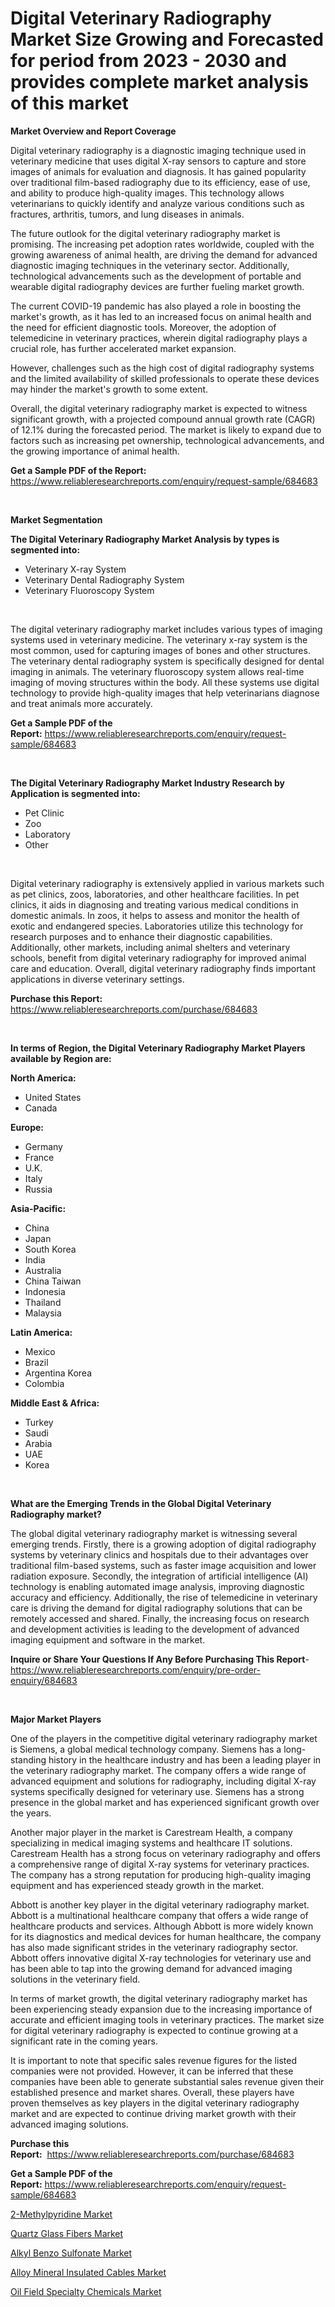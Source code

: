 <p><h1>Digital Veterinary Radiography Market Size Growing and Forecasted for period from 2023 - 2030 and provides complete market analysis of this market</h1></p><p><strong>Market Overview and Report Coverage</strong></p>
<p><p>Digital veterinary radiography is a diagnostic imaging technique used in veterinary medicine that uses digital X-ray sensors to capture and store images of animals for evaluation and diagnosis. It has gained popularity over traditional film-based radiography due to its efficiency, ease of use, and ability to produce high-quality images. This technology allows veterinarians to quickly identify and analyze various conditions such as fractures, arthritis, tumors, and lung diseases in animals.</p><p>The future outlook for the digital veterinary radiography market is promising. The increasing pet adoption rates worldwide, coupled with the growing awareness of animal health, are driving the demand for advanced diagnostic imaging techniques in the veterinary sector. Additionally, technological advancements such as the development of portable and wearable digital radiography devices are further fueling market growth.</p><p>The current COVID-19 pandemic has also played a role in boosting the market's growth, as it has led to an increased focus on animal health and the need for efficient diagnostic tools. Moreover, the adoption of telemedicine in veterinary practices, wherein digital radiography plays a crucial role, has further accelerated market expansion.</p><p>However, challenges such as the high cost of digital radiography systems and the limited availability of skilled professionals to operate these devices may hinder the market's growth to some extent.</p><p>Overall, the digital veterinary radiography market is expected to witness significant growth, with a projected compound annual growth rate (CAGR) of 12.1% during the forecasted period. The market is likely to expand due to factors such as increasing pet ownership, technological advancements, and the growing importance of animal health.</p></p>
<p><strong>Get a Sample PDF of the Report:</strong> <a href="https://www.reliableresearchreports.com/enquiry/request-sample/684683">https://www.reliableresearchreports.com/enquiry/request-sample/684683</a></p>
<p>&nbsp;</p>
<p><strong>Market Segmentation</strong></p>
<p><strong>The Digital Veterinary Radiography Market Analysis by types is segmented into:</strong></p>
<p><ul><li>Veterinary X-ray System</li><li>Veterinary Dental Radiography System</li><li>Veterinary Fluoroscopy System</li></ul></p>
<p>&nbsp;</p>
<p><p>The digital veterinary radiography market includes various types of imaging systems used in veterinary medicine. The veterinary x-ray system is the most common, used for capturing images of bones and other structures. The veterinary dental radiography system is specifically designed for dental imaging in animals. The veterinary fluoroscopy system allows real-time imaging of moving structures within the body. All these systems use digital technology to provide high-quality images that help veterinarians diagnose and treat animals more accurately.</p></p>
<p><strong>Get a Sample PDF of the Report:</strong>&nbsp;<a href="https://www.reliableresearchreports.com/enquiry/request-sample/684683">https://www.reliableresearchreports.com/enquiry/request-sample/684683</a></p>
<p>&nbsp;</p>
<p><strong>The Digital Veterinary Radiography Market Industry Research by Application is segmented into:</strong></p>
<p><ul><li>Pet Clinic</li><li>Zoo</li><li>Laboratory</li><li>Other</li></ul></p>
<p>&nbsp;</p>
<p><p>Digital veterinary radiography is extensively applied in various markets such as pet clinics, zoos, laboratories, and other healthcare facilities. In pet clinics, it aids in diagnosing and treating various medical conditions in domestic animals. In zoos, it helps to assess and monitor the health of exotic and endangered species. Laboratories utilize this technology for research purposes and to enhance their diagnostic capabilities. Additionally, other markets, including animal shelters and veterinary schools, benefit from digital veterinary radiography for improved animal care and education. Overall, digital veterinary radiography finds important applications in diverse veterinary settings.</p></p>
<p><strong>Purchase this Report:</strong>&nbsp; <a href="https://www.reliableresearchreports.com/purchase/684683">https://www.reliableresearchreports.com/purchase/684683</a></p>
<p>&nbsp;</p>
<p><strong>In terms of Region, the Digital Veterinary Radiography Market Players available by Region are:</strong></p>
<p>
    <p> <strong> North America: </strong>
        <ul>
            <li>United States</li>
            <li>Canada</li>
        </ul>
        </p> 
    <p> <strong> Europe: </strong>
        <ul>
            <li>Germany</li>
            <li>France</li>
            <li>U.K.</li>
            <li>Italy</li>
            <li>Russia</li>
        </ul>
        </p> 
    <p> <strong> Asia-Pacific: </strong>
        <ul>
            <li>China</li>
            <li>Japan</li>
            <li>South Korea</li>
            <li>India</li>
            <li>Australia</li>
            <li>China Taiwan</li>
            <li>Indonesia</li>
            <li>Thailand</li>
            <li>Malaysia</li>
        </ul>
        </p> 
    <p> <strong> Latin America: </strong>
        <ul>
            <li>Mexico</li>
            <li>Brazil</li>
            <li>Argentina Korea</li>
            <li>Colombia</li>
        </ul>
        </p> 
    <p> <strong> Middle East & Africa: </strong>
        <ul>
            <li>Turkey</li>
            <li>Saudi</li>
            <li>Arabia</li>
            <li>UAE</li>
            <li>Korea</li>
        </ul>
    </p>
    </p>
<p>&nbsp;</p>
<p><strong>What are the Emerging Trends in the Global Digital Veterinary Radiography market?</strong></p>
<p><p>The global digital veterinary radiography market is witnessing several emerging trends. Firstly, there is a growing adoption of digital radiography systems by veterinary clinics and hospitals due to their advantages over traditional film-based systems, such as faster image acquisition and lower radiation exposure. Secondly, the integration of artificial intelligence (AI) technology is enabling automated image analysis, improving diagnostic accuracy and efficiency. Additionally, the rise of telemedicine in veterinary care is driving the demand for digital radiography solutions that can be remotely accessed and shared. Finally, the increasing focus on research and development activities is leading to the development of advanced imaging equipment and software in the market.</p></p>
<p><strong>Inquire or Share Your Questions If Any Before Purchasing This Report</strong>- <a href="https://www.reliableresearchreports.com/enquiry/pre-order-enquiry/684683">https://www.reliableresearchreports.com/enquiry/pre-order-enquiry/684683</a></p>
<p>&nbsp;</p>
<p><strong>Major Market Players</strong></p>
<p><p>One of the players in the competitive digital veterinary radiography market is Siemens, a global medical technology company. Siemens has a long-standing history in the healthcare industry and has been a leading player in the veterinary radiography market. The company offers a wide range of advanced equipment and solutions for radiography, including digital X-ray systems specifically designed for veterinary use. Siemens has a strong presence in the global market and has experienced significant growth over the years.</p><p>Another major player in the market is Carestream Health, a company specializing in medical imaging systems and healthcare IT solutions. Carestream Health has a strong focus on veterinary radiography and offers a comprehensive range of digital X-ray systems for veterinary practices. The company has a strong reputation for producing high-quality imaging equipment and has experienced steady growth in the market.</p><p>Abbott is another key player in the digital veterinary radiography market. Abbott is a multinational healthcare company that offers a wide range of healthcare products and services. Although Abbott is more widely known for its diagnostics and medical devices for human healthcare, the company has also made significant strides in the veterinary radiography sector. Abbott offers innovative digital X-ray technologies for veterinary use and has been able to tap into the growing demand for advanced imaging solutions in the veterinary field.</p><p>In terms of market growth, the digital veterinary radiography market has been experiencing steady expansion due to the increasing importance of accurate and efficient imaging tools in veterinary practices. The market size for digital veterinary radiography is expected to continue growing at a significant rate in the coming years.</p><p>It is important to note that specific sales revenue figures for the listed companies were not provided. However, it can be inferred that these companies have been able to generate substantial sales revenue given their established presence and market shares. Overall, these players have proven themselves as key players in the digital veterinary radiography market and are expected to continue driving market growth with their advanced imaging solutions.</p></p>
<p><strong>Purchase this Report:</strong>&nbsp;&nbsp;<a href="https://www.reliableresearchreports.com/purchase/684683">https://www.reliableresearchreports.com/purchase/684683</a></p>
<p></p>
<p><strong>Get a Sample PDF of the Report:</strong>&nbsp;<a href="https://www.reliableresearchreports.com/enquiry/request-sample/684683">https://www.reliableresearchreports.com/enquiry/request-sample/684683</a></p>
<p><p><a href="https://medium.com/@amaliarobel/2-methylpyridine-market-trends-and-market-analysis-forecasted-for-period-2023-2030-d107c536cb85">2-Methylpyridine Market</a></p><p><a href="https://medium.com/@cullenblick/quartz-glass-fibers-market-analysis-its-cagr-market-segmentation-and-global-industry-overview-7245d31f54d2">Quartz Glass Fibers Market</a></p><p><a href="https://medium.com/@maxinefeest1904/alkyl-benzo-sulfonate-market-size-reveals-the-best-marketing-channels-in-global-industry-c3de544ab3cb">Alkyl Benzo Sulfonate Market</a></p><p><a href="https://medium.com/@graycehuels/alloy-mineral-insulated-cables-market-exploring-market-share-market-trends-and-future-growth-a531693c64bb">Alloy Mineral Insulated Cables Market</a></p><p><a href="https://medium.com/@justicelang2023/oil-field-specialty-chemicals-market-the-key-to-successful-business-strategy-forecast-till-2030-38fe1bba9abc">Oil Field Specialty Chemicals Market</a></p></p>